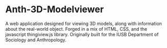 # Anth-3D-Modelviewer

A web application designed for viewing 3D models, along with information about the real-world object. Forged in a mix of HTML, CSS, and the javascript thingiview.js library. Originally built for the IUSB Department of Sociology and Anthropology.